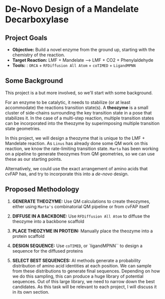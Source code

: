 # De-Novo Design of a Mandelate Decarboxylase

## Project Goals

- **Objective:** Build a novel enzyme from the ground up, starting with the chemistry of the reaction.
- **Target Reaction:** LMF + Mandelate --> LMF + CO2 + Phenylaldehyde
- **Tools:** : `ORCA` + `RFDiffusion All Atom` + `coTIMED` + `LigandMPNN` 

## Some Background

This project is a but more involved, so we'll start with some background.

For an enzyme to be catalytic, it needs to stabilize (or at least accommodate) the reactions transition state(s). A **theozyme** is a small cluster of side-chains surrounding the key transition state in a pose that stabilizes it. In the case of a multi-step reaction, multiple transition states can be incorporated into the theozyme by superimposing multiple transition state geometries. 

In this project, we will design a theozyme that is unique to the LMF + Mandelate reaction. As `Linus` has already done some QM work on this reaction, we know the rate-limiting transition state. `Marta` has been working on a pipeline to generate theozymes from QM geometries, so we can use these as our starting points.  

Alternatively, we could use the exact arrangement of amino acids that cvFAP has, and try to incorporate this into a *de-novo* design.

## Proposed Methodology

1. **GENERATE THEOZYME:** Use QM calculations to create theozymes, either using `Marta's` combinatorial QM pipeline or from cvFAP itself

2. **DIFFUSE IN A BACKBONE:** Use `RFDiffusion All Atom` to diffuse the theozyme into a backbone scaffold

3. **PLACE THEOZYME IN PROTEIN:** Manually place the theozyme into a protein scaffold

3. **DESIGN SEQUENCE:** Use `coTIMED`, or `ligandMPNN`` to design a sequence for the diffused proteins

4. **SELECT BEST SEQUENCES:** AI methods generate a probability distribution of amino acid identities at each position. We can sample from these distributions to generate final sequences. Depending on how we do this sampling, this can produce a huge library of potential sequences. Out of this large library, we need to narrow down the best candidates. As this task will be relevant to each project, I will discuss it in its own section. 